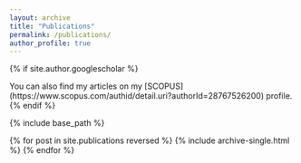 ```yaml
---
layout: archive
title: "Publications"
permalink: /publications/
author_profile: true
---
```


{% if site.author.googlescholar %}
  <div class="wordwrap">You can also find my articles on my [SCOPUS](https://www.scopus.com/authid/detail.uri?authorId=28767526200) profile</a>.</div>
{% endif %}

{% include base_path %}

{% for post in site.publications reversed %}
  {% include archive-single.html %}
{% endfor %}
